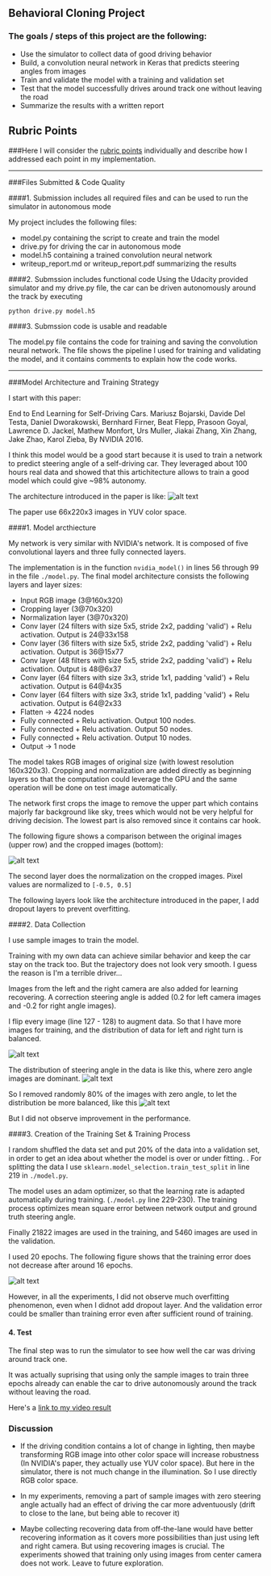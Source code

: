 ## Behavioral Cloning Project

### The goals / steps of this project are the following:
* Use the simulator to collect data of good driving behavior
* Build, a convolution neural network in Keras that predicts steering angles from images
* Train and validate the model with a training and validation set
* Test that the model successfully drives around track one without leaving the road
* Summarize the results with a written report

[//]: # (Image References)
[image0]: ./output_images/model.png "Model in the paper"
[image1]: ./output_images/image_crop_65.png "Cropping"
[image2]: ./output_images/image_flip.png "Flip Image"
[image3]: ./output_images/error.png "Error"
[image4]: ./output_images/angle_hist.png "Angle distribution"
[image5]: ./output_images/angle_hist_sample.png "Angle distribution after sampling"
[image6]: ./examples/placeholder_small.png "Normal Image"
[image7]: ./examples/placeholder_small.png "Flipped Image"

## Rubric Points
###Here I will consider the [rubric points](https://review.udacity.com/#!/rubrics/432/view) individually and describe how I addressed each point in my implementation.  

---
###Files Submitted & Code Quality

####1. Submission includes all required files and can be used to run the simulator in autonomous mode

My project includes the following files:
* model.py containing the script to create and train the model
* drive.py for driving the car in autonomous mode
* model.h5 containing a trained convolution neural network 
* writeup_report.md or writeup_report.pdf summarizing the results

####2. Submssion includes functional code
Using the Udacity provided simulator and my drive.py file, the car can be driven autonomously around the track by executing 
```sh
python drive.py model.h5
```

####3. Submssion code is usable and readable

The model.py file contains the code for training and saving the convolution neural network. The file shows the pipeline I used for training and validating the model, and it contains comments to explain how the code works.

---

###Model Architecture and Training Strategy


I start with this paper:

End to End Learning for Self-Driving Cars. Mariusz Bojarski, Davide Del Testa, Daniel Dworakowski, Bernhard Firner, Beat Flepp, Prasoon Goyal, Lawrence D. Jackel, Mathew Monfort, Urs Muller, Jiakai Zhang, Xin Zhang, Jake Zhao, Karol Zieba, By NVIDIA 2016.

I think this model would be a good start because it is used to train a network to predict steering angle of a self-driving car. They leveraged about 100 hours real data and showed that this artichitecture allows to train a good model which could give ~98% autonomy.

The architecture introduced in the paper is like:
![alt text][image0]

The paper use 66x220x3 images in YUV color space.


####1. Model arcthiecture

My network is very similar with NVIDIA's network. It is composed of five convolutional layers and three fully connected layers.

The implementation is in the function `nvidia_model()` in lines 56 through 99 in the file `./model.py`. 
The final model architecture consists the following layers and layer sizes:

* Input RGB image (3@160x320)
* Cropping layer (3@70x320)
* Normalization layer (3@70x320)
* Conv layer (24 filters with size 5x5, stride 2x2, padding 'valid') + Relu activation. Output is 24@33x158
* Conv layer (36 filters with size 5x5, stride 2x2, padding 'valid') + Relu activation. Output is 36@15x77
* Conv layer (48 filters with size 5x5, stride 2x2, padding 'valid') + Relu activation. Output is 48@6x37
* Conv layer (64 filters with size 3x3, stride 1x1, padding 'valid') + Relu activation. Output is 64@4x35
* Conv layer (64 filters with size 3x3, stride 1x1, padding 'valid') + Relu activation. Output is 64@2x33
* Flatten -> 4224 nodes
* Fully connected + Relu activation. Output 100 nodes.
* Fully connected + Relu activation. Output 50 nodes.
* Fully connected + Relu activation. Output 10 nodes.
* Output -> 1 node

The model takes RGB images of original size (with lowest resolution 160x320x3). Cropping and normalization are added directly as beginning layers so that the computation could leverage the GPU and the same operation will be done on test image automatically.

The network first crops the image to remove the upper part which contains majorly far background like sky, trees which would not be very helpful for driving decision. The lowest part is also removed since it contains car hook.

 The following figure shows a comparison between the original images (upper row) and the cropped images (bottom):

![alt text][image1]

The second layer does the normalization on the cropped images. Pixel values are normalized to `[-0.5, 0.5]`

The following layers look like the architecture introduced in the paper, I add dropout layers to prevent overfitting.


####2. Data Collection

I use sample images to train the model. 

Training with my own data can achieve similar behavior and keep the car stay on the track too.  But the trajectory does not look very smooth. I guess the reason is I'm a terrible driver...

Images from the left and the right camera are also added for learning recovering. A correction steering angle is added (0.2 for left camera images and -0.2 for right angle images).

I flip every image (line 127 - 128) to augment data. So that I have more images for training, and the distribution of data for left and right turn is balanced.

![alt text][image2]

The distribution of steering angle in the data is like this, where zero angle images are dominant.
![alt text][image4]

So I removed randomly 80% of the images with zero angle, to let the distribution be more balanced, like this
![alt text][image5]

But I did not observe improvement in the performance.

####3. Creation of the Training Set & Training Process

I random shuffled the data set and put 20% of the data into a validation set, in order to get an idea about whether the model is over or under fitting. . For splitting the data I use `sklearn.model_selection.train_test_split` in line 219 in `./model.py`.

The model uses an adam optimizer, so that the learning rate is adapted automatically during training. (`./model.py` line 229-230). The training process optimizes mean square error between network output and ground truth steering angle.

Finally 21822 images are used in the training, and 5460 images are used in the validation.

I used 20 epochs. The following figure shows that the training error does not decrease after around 16 epochs.

![alt text][image3]

However, in all the experiments, I did not observe much overfitting phenomenon, even when I didnot add dropout layer. And the validation error could be smaller than training error even after sufficient round of training.


#### 4. Test

The final step was to run the simulator to see how well the car was driving around track one. 

It was actually suprising that using only the sample images to train three epochs already can enable the car to drive autonomously around the track without leaving the road.

Here's a [link to my video result](./run4_track1.mp4)

### Discussion

* If the driving condition contains a lot of change in lighting, then maybe transforming RGB image into other color space will increase robustness (In NVIDIA's paper, they actually use YUV color space). But here in the simulator, there is not much change in the illumination. So I use directly RGB color space.

* In my experiments, removing a part of sample images with zero steering angle actually had an effect of driving the car more adventuously (drift to close to the lane, but being able to recover it)

* Maybe collecting recovering data from off-the-lane would have better recovering information as it covers more possibilities than just using left and right camera. But using recovering images is crucial. The experiments showed that training only using images from center camera does not work. Leave to future exploration.


 
